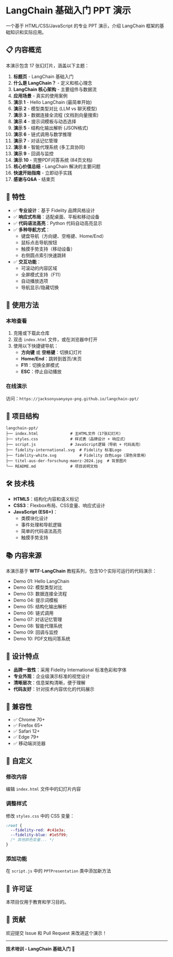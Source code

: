 # LangChain 基础入门 PPT 演示

一个基于 HTML/CSS/JavaScript 的专业 PPT 演示，介绍 LangChain 框架的基础知识和实际应用。

## 📋 内容概览

本演示包含 17 张幻灯片，涵盖以下主题：

1. **标题页** - LangChain 基础入门
2. **什么是 LangChain？** - 定义和核心理念
3. **LangChain 核心架构** - 主要组件与数据流
4. **应用场景** - 真实的使用案例
5. **演示 1** - Hello LangChain (最简单开始)
6. **演示 2** - 模型类型对比 (LLM vs 聊天模型)
7. **演示 3** - 数据连接全流程 (文档到向量搜索)
8. **演示 4** - 提示词模板与动态选择
9. **演示 5** - 结构化输出解析 (JSON格式)
10. **演示 6** - 链式调用与数学推理
11. **演示 7** - 对话记忆管理
12. **演示 8** - 智能代理系统 (多工具协同)
13. **演示 9** - 回调与监控
14. **演示 10** - 完整PDF问答系统 (84页文档)
15. **核心价值总结** - LangChain 解决的主要问题
16. **快速开始指南** - 立即动手实践
17. **感谢与Q&A** - 结束页

## 🚀 特性

- ✅ **专业设计**：基于 Fidelity 品牌风格设计
- ✅ **响应式布局**：适配桌面、平板和移动设备
- ✅ **代码语法高亮**：Python 代码自动高亮显示
- ✅ **多种导航方式**：
  - 键盘导航（方向键、空格键、Home/End）
  - 鼠标点击导航按钮
  - 触摸手势支持（移动设备）
  - 右侧圆点索引快速跳转
- ✅ **交互功能**：
  - 可滚动的内容区域
  - 全屏模式支持（F11）
  - 自动播放选项
  - 导航显示/隐藏切换

## 🎯 使用方法

### 本地查看
1. 克隆或下载此仓库
2. 双击 `index.html` 文件，或在浏览器中打开
3. 使用以下快捷键导航：
   - **方向键** 或 **空格键**：切换幻灯片
   - **Home/End**：跳转到首页/末页
   - **F11**：切换全屏模式
   - **ESC**：停止自动播放

### 在线演示
访问：`https://jacksonyuanyoyo-png.github.io/langchain-ppt/`

## 📁 项目结构

```
langchain-ppt/
├── index.html              # 主HTML文件（17张幻灯片）
├── styles.css              # 样式表（品牌设计 + 响应式）
├── script.js               # JavaScript逻辑（导航 + 代码高亮）
├── fidelity-international.svg  # Fidelity 标准Logo
├── fidelity-white.svg          # Fidelity 白色Logo（深色背景用）
├── titel-aus-der-forschung-maerz-2024.jpg  # 背景图片
└── README.md               # 项目说明文档
```

## 🛠️ 技术栈

- **HTML5**：结构化内容和语义标记
- **CSS3**：Flexbox布局、CSS变量、响应式设计
- **JavaScript (ES6+)**：
  - 类模块化设计
  - 事件处理和导航逻辑
  - 简单的代码语法高亮
  - 触摸手势支持

## 📚 内容来源

本演示基于 **WTF-LangChain** 教程系列，包含10个实际可运行的代码演示：

- Demo 01: Hello LangChain
- Demo 02: 模型类型对比
- Demo 03: 数据连接全流程
- Demo 04: 提示词模板
- Demo 05: 结构化输出解析
- Demo 06: 链式调用
- Demo 07: 对话记忆管理
- Demo 08: 智能代理系统
- Demo 09: 回调与监控
- Demo 10: PDF文档问答系统

## 🎨 设计特点

- **品牌一致性**：采用 Fidelity International 标准色彩和字体
- **专业外观**：企业级演示标准的视觉设计
- **清晰层次**：信息架构清晰，便于理解
- **代码友好**：针对技术内容优化的代码展示

## 📱 兼容性

- ✅ Chrome 70+
- ✅ Firefox 65+
- ✅ Safari 12+
- ✅ Edge 79+
- ✅ 移动端浏览器

## 🔧 自定义

### 修改内容
编辑 `index.html` 文件中的幻灯片内容

### 调整样式
修改 `styles.css` 中的 CSS 变量：
```css
:root {
  --fidelity-red: #c41e3a;
  --fidelity-blue: #1e5f99;
  /* 其他颜色变量... */
}
```

### 添加功能
在 `script.js` 中的 `PPTPresentation` 类中添加新方法

## 📄 许可证

本项目仅用于教育和学习目的。

## 🤝 贡献

欢迎提交 Issue 和 Pull Request 来改进这个演示！

---

**技术培训 - LangChain 基础入门** 🚀

